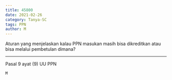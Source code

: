 ```yaml
---
title: 45800
date: 2021-02-26
category: Tanya-SC
tags: PPN
author: M
---
```


Aturan yang menjelaskan kalau PPN masukan masih bisa dikreditkan atau bisa melalui pembetulan dimana?

---

Pasal 9 ayat (9) UU PPN

`M`

